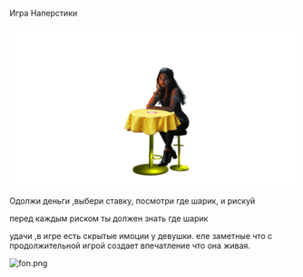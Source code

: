 Игра Наперстики 

<div class="Box-sc-g0xbh4-0 bDycpP"><img alt="fon.png" src="https://github.com/bunduqia/naperstki/blob/main/assets/www/fon.png?raw=true" data-hpc="true" class="Box-sc-g0xbh4-0 fzFXnm"></div>

Одолжи деньги ,выбери ставку, 
посмотри где шарик, и рискуй

перед каждым риском ты должен знать где шарик

удачи ,в игре есть скрытые имоции у девушки.
еле заметные что с продолжительной игрой
создает впечатление что она живая.

<div class="Box-sc-g0xbh4-0 bDycpP"><img alt="fon.png" src="https://bunduqia.github.io/naperstki" data-hpc="true" class="Box-sc-g0xbh4-0 fzFXnm"></div>
 
    
     
           

